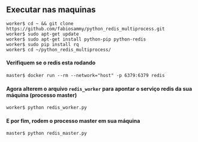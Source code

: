 ## Executar nas maquinas
```
worker$ cd ~ && git clone https://github.com/fabiosammy/python_redis_multiprocess.git
worker$ sudo apt-get update
worker$ sudo apt-get install python-pip python-redis
worker$ sudo pip install rq
worker$ cd ~/python_redis_multiprocess/
```

#### Verifiquem se o redis esta rodando
```
master$ docker run --rm --network="host" -p 6379:6379 redis
```

#### Agora alterem o arquivo `redis_worker` para apontar o serviço redis da sua máquina (processo master)
```
worker$ python redis_worker.py
```

#### E por fim, rodem o processo master em sua máquina
```
master$ python redis_master.py
```

